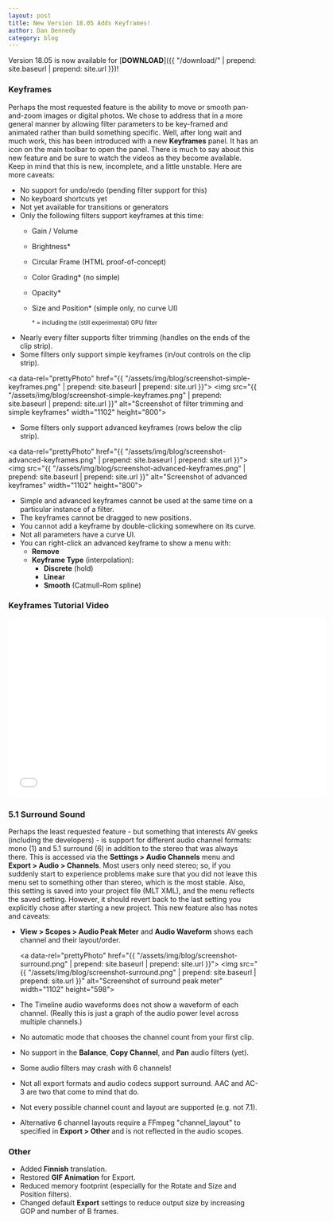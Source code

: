 ```yaml
---
layout: post
title: New Version 18.05 Adds Keyframes!
author: Dan Dennedy
category: blog
---
```

Version 18.05 is now available for [**DOWNLOAD**]({{ "/download/" | prepend: site.baseurl | prepend: site.url }})!

### Keyframes

Perhaps the most requested feature is the ability to move or smooth pan-and-zoom
images or digital photos. We chose to address that in a more general manner by
allowing filter parameters to be key-framed and animated rather than build
something specific. Well, after long wait
and much work, this has been introduced with a new **Keyframes** panel. It has
an icon on the main toolbar to open the panel. There is much to say about this
new feature and be sure to watch the videos as they become available. Keep in
mind that this is new, incomplete, and a little unstable. Here are more caveats:

* No support for undo/redo (pending filter support for this)
* No keyboard shortcuts yet
* Not yet available for transitions or generators
* Only the following filters support keyframes at this time:
  - Gain / Volume
  - Brightness*
  - Circular Frame (HTML proof-of-concept)
  - Color Grading* (no simple)
  - Opacity*
  - Size and Position* (simple only, no curve UI)
    
    <small>* = including the (still experimental) GPU filter</small>
* Nearly every filter supports filter trimming (handles on the ends of the clip strip).
* Some filters only support simple keyframes (in/out controls on the clip strip).

<a data-rel="prettyPhoto" href="{{ "/assets/img/blog/screenshot-simple-keyframes.png" | prepend: site.baseurl | prepend: site.url }}">
<img src="{{ "/assets/img/blog/screenshot-simple-keyframes.png" | prepend: site.baseurl | prepend: site.url }}" alt="Screenshot of filter trimming and simple keyframes" width="1102" height="800"></a>

* Some filters only support advanced keyframes (rows below the clip strip).

<a data-rel="prettyPhoto" href="{{ "/assets/img/blog/screenshot-advanced-keyframes.png" | prepend: site.baseurl | prepend: site.url }}">
<img src="{{ "/assets/img/blog/screenshot-advanced-keyframes.png" | prepend: site.baseurl | prepend: site.url }}" alt="Screenshot of advanced keyframes" width="1102" height="800"></a>

* Simple and advanced keyframes cannot be used at the same time on a particular
  instance of a filter.
* The keyframes cannot be dragged to new positions.
* You cannot add a keyframe by double-clicking somewhere on its curve.
* Not all parameters have a curve UI.
* You can right-click an advanced keyframe to show a menu with:
  - **Remove**
  - **Keyframe Type** (interpolation):
    - **Discrete** (hold)
    - **Linear**
    - **Smooth** (Catmull-Rom spline)

### Keyframes Tutorial Video

<iframe allowfullscreen="1" frameborder="0" width="640" height="360"
  src="//www.youtube.com/embed/BrlicD7W6jk"></iframe>

### 5.1 Surround Sound

Perhaps the least requested feature - but something that interests AV geeks
(including the developers) - is support for different audio channel
formats: mono (1) and 5.1 surround (6) in addition to the stereo that
was always there.
This is accessed via the **Settings > Audio Channels** menu and **Export >
Audio > Channels**. Most users only need stereo; so, if you suddenly start to
experience problems make sure that
you did not leave this menu set to something other than stereo, which is
the most stable. Also, this setting is saved into your project file (MLT XML),
and the menu reflects the saved setting. However, it should revert back to
the last setting you explicitly chose after starting a new project.
This new feature also has notes and caveats:

* **View > Scopes > Audio Peak Meter** and **Audio Waveform** shows each channel
  and their layout/order.
  
  <a data-rel="prettyPhoto" href="{{ "/assets/img/blog/screenshot-surround.png" | prepend: site.baseurl | prepend: site.url }}">
  <img src="{{ "/assets/img/blog/screenshot-surround.png" | prepend: site.baseurl | prepend: site.url }}" alt="Screenshot of surround peak meter" width="1102" height="598"></a>

* The Timeline audio waveforms does not show a waveform of each channel.
  (Really this is just a graph of the audio power level across multiple channels.)
* No automatic mode that chooses the channel count from your first clip.
* No support in the **Balance**, **Copy Channel**, and **Pan** audio filters (yet).
* Some audio filters may crash with 6 channels!
* Not all export formats and audio codecs support surround. AAC and AC-3 are
  two that come to mind that do.
* Not every possible channel count and layout are supported (e.g. not 7.1).
* Alternative 6 channel layouts require a FFmpeg "channel_layout" to specified
  in **Export > Other** and is not reflected in the audio scopes.

### Other

* Added **Finnish** translation.
* Restored **GIF Animation** for Export.
* Reduced memory footprint (especially for the Rotate and Size and Position filters).
* Changed default **Export** settings to reduce output size by increasing GOP
  and number of B frames.
